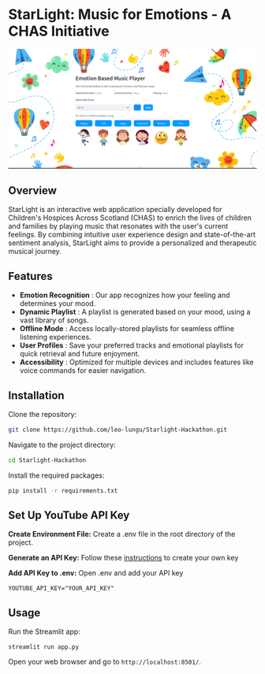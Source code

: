 # StarLight: Music for Emotions - A CHAS Initiative

![1696796663849](image/README/1696796663849.png)

## Overview

StarLight is an interactive web application specially developed for Children's Hospices Across Scotland (CHAS) to enrich the lives of children and families by playing music that resonates with the user's current feelings. By combining intuitive user experience design and state-of-the-art sentiment analysis, StarLight aims to provide a personalized and therapeutic musical journey.

## Features

* **Emotion Recognition** : Our app recognizes how your feeling and determines your mood.
* **Dynamic Playlist** : A playlist is generated based on your mood, using a vast library of songs.
* **Offline Mode** : Access locally-stored playlists for seamless offline listening experiences.
* **User Profiles** : Save your preferred tracks and emotional playlists for quick retrieval and future enjoyment.
* **Accessibility** : Optimized for multiple devices and includes features like voice commands for easier navigation.

## Installation

Clone the repository:

```bash
git clone https://github.com/leo-lungu/Starlight-Hackathon.git
```

Navigate to the project directory:

```bash
cd Starlight-Hackathon
```

Install the required packages:

```bash
pip install -r requirements.txt
```

## Set Up YouTube API Key

**Create Environment File:** Create a .env file in the root directory of the project.

**Generate an API Key:** Follow these [instructions](https://developers.google.com/youtube/v3/getting-started) to create your own key

**Add API Key to .env:** Open .env and add your API key

```
YOUTUBE_API_KEY="YOUR_API_KEY"
```

## Usage

Run the Streamlit app:

```
streamlit run app.py
```

Open your web browser and go to `http://localhost:8501/`.
